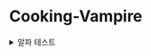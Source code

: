 # Cooking-Vampire

<details>
<summary>알파 테스트</summary>

<h3>[버전 0.1]</h3>
<img src="https://github.com/HongDaHyun/Cooking-Vampire/assets/101586627/a21f1cca-fca1-45b9-a01d-434c8cef9984" width="360" alt="Alpha 0.1">
<br/>
- 몬스터, 플레이어, 타일맵 스프라이트 추가<br/>
- 플레이어 이동 & 애니메이션 구현<br/>
- Input System 적용<br/>
- 랜덤 타일맵 구현<br/>
- 맵 스크롤링 구현<br/>
- 다양한 매니저 생성<br/>

<h3>[버전 0.2]</h3>
<img src="https://github.com/HongDaHyun/Cooking-Vampire/assets/101586627/ad367a57-8019-4974-b94a-52933ed29d38" width="360" alt="Alpha 0.2">
<br/>
- 몬스터 애니메이션 추가<br/>
- 몬스터 오브젝트 풀링<br/>
- 몬스터 유저 Tracking 구현<br/>
- 몬스터 스탯 & 레벨 디자인 구축<br/>
- RePosition 몬스터 구현<br/>

<h3>[버전 0.3]</h3>
<img src="https://github.com/HongDaHyun/Cooking-Vampire/assets/101586627/877b0712-d715-4684-bc46-64531535a02a" width="360" alt="Alpha 0.3">
<br/>
- 무기 이미지 추가 (활 추가 예정)<br/>
- 적 피격 로직 구현<br/>
- 롱소드 atk_0 구현 (Surround Atk)<br/>
- 무기 스탯 & 데이터 구축<br/>
- 무기 레벨 시스템 구현<br/>

<h3>[버전 0.4]</h3>
<img src="https://github.com/user-attachments/assets/4f007d07-46d2-4d00-a4b6-aab7f4b5b835" width="360" alt="Alpha 0.4">
<br/>
- atk_1 구현 (Nearest Atk)<br/>
- 적 사망 & 피격 애니메이션 추가<br/>
- 넉백 구현<br/>
- 무기 쿨타임 구현<br/>
- 몬스터 HP공식 버그 수정<br/>
- 플레이어 데이터 처리<br/>
- 몬스터 처치 데이터 처리<br/>

<h3>[버전 0.5]</h3>
<img src="https://github.com/user-attachments/assets/7b617a2a-9da2-4bb1-a06e-9914b63680ac" width="360" alt="Alpha 0.5">
<br/>
- 폰트 추가<br/>
- 킬 카운트, 레벨, 타이머 텍스트 UI 추가<br/>
- 경험치 Slider, 체력 Slider UI 추가<br/>
- 바 이미지, 아이콘 추가<br/>
- UI매니저 추가<br/>

<h3>[버전 0.6]</h3>
<img src="https://github.com/user-attachments/assets/79e2e9ba-9804-4bde-807d-258a126c7aab" width="360" alt="Alpha 0.6">
<br/>
- 사운드 에셋 추가<br/>
- 레벨업 패널 추가<br/>
- 스탯업 패널 추가<br/>
- 무기 레벨 MAX 로직 구현<br/>
- 무기 레벨업 기능 구현<br/>
- 몬스터 애니메이션 디테일 추가(Stop, Move)<br/>
- 폰트 변경<br/>
- 스탯 데이터 정리<br/>
- 스탯 레벨업 로직 구현<br/>
- 플레이어 데이터 생성<br/>
- 시간 정지&재생 기능 구현<br/>
- 스탯 아이콘 추가<br/>

<h3>[버전 0.7]</h3>
<img src="https://github.com/user-attachments/assets/141779f0-8079-4166-9e42-ab190ffca959" width="360" alt="Alpha 0.7">
<br/>
- 경험치 젬 추가<br/>
- 경험치 젬 흡수 구현<br/>

<h3>[버전 0.7.1]</h3>
<img src="https://github.com/user-attachments/assets/b016be12-4ba1-45e2-81c5-4b24073adea0" width="360" alt="Alpha 0.7.1">
<br/>
- 데미지 팝업 생성<br/>
- 아이템 흡수 사거리 감소<br/>
- 아이템 관련 스크립트 최적화<br/>
- 데미지 감소 디테일 추가<br/>
- 아이템 바로 흡수되는 버그 수정<br/>

<h3>[버전 0.8]</h3>
<img src="https://github.com/user-attachments/assets/b5df7bbe-07eb-4218-b5a4-12b1191ea746" width="360" alt="Alpha 0.8">
<br/>
- 슬래쉬 이미지 추가<br/>
- 투사체 세분화 (기본, 물리, 애니메이션)<br/>
- 0번_무기 이미지 짱돌로 변환<br/>
- 투사체 Set함수 추가<br/>
- 2,3번_무기 추가 (부메랑, 슬래쉬)<br/>

<h3>[버전 0.9]</h3>
<img src="https://github.com/user-attachments/assets/ab2c8b12-aac7-45df-9578-b63485105909" width="360" alt="Alpha 0.9">
<br/>
- 투사체 (애니메이션) 추가<br/>
- 이펙트 추가<br/>
- 무기 3종 추가 (X슬래쉬, 샷건, 고양이)<br/>
- 고양이 패턴 구현 (미완)<br/>
- 고양이, 이펙트 등 Pooling 최적화<br/>

<h3>[버전 0.9.1]</h3>
<img src="https://github.com/user-attachments/assets/4bb6dbaa-f1e3-48d2-9c19-f1fcab3dca4a" width="360" alt="Alpha 0.9">
<br/>
- 스킬 아이콘 추가<br/>
- 레벨업 패널 UI 변경<br/>
- 페이퍼 패널 디자인<br/>
- 한글 깨짐 오류 수정<br/>

<h3>[버전 0.9.1]</h3>
- 스탯 계산 공식 변경<br/>
- 스탯 일부 적용<br/>
- 잔버그 수정<br/>
- 무기 사거리, 투사체 크기에 비례해 생성 위치 조정<br/>

</details>
